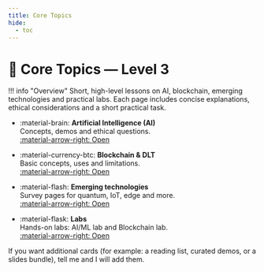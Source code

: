 ```yaml
---
title: Core Topics
hide:
  - toc
---
```


# 📰 Core Topics — Level 3

!!! info "Overview"
	Short, high-level lessons on AI, blockchain, emerging technologies and practical labs. Each page includes concise explanations, ethical considerations and a short practical task.

<div class="grid cards" markdown>

-   :material-brain: **Artificial Intelligence (AI)**  
	Concepts, demos and ethical questions.  
	[:material-arrow-right: Open](/level-3/core-topics/ai/)

-   :material-currency-btc: **Blockchain & DLT**  
	Basic concepts, uses and limitations.  
	[:material-arrow-right: Open](/level-3/core-topics/blockchain/)

-   :material-flash: **Emerging technologies**  
	Survey pages for quantum, IoT, edge and more.  
	[:material-arrow-right: Open](/level-3/core-topics/emerging-technologies/)

-   :material-flask: **Labs**  
	Hands-on labs: AI/ML lab and Blockchain lab.  
	[:material-arrow-right: Open](/level-3/core-topics/labs/README/)

</div>

If you want additional cards (for example: a reading list, curated demos, or a slides bundle), tell me and I will add them.

